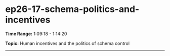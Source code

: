 # ep26-17-schema-politics-and-incentives

**Time Range:** 1:09:18 - 1:14:20

**Topic:** Human incentives and the politics of schema control

---
